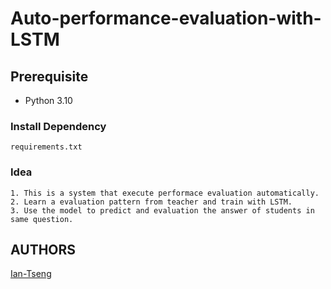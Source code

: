# Auto-performance-evaluation-with-LSTM


## Prerequisite
- Python 3.10

### Install Dependency
```
requirements.txt
```


### Idea 
```
1. This is a system that execute performace evaluation automatically.
2. Learn a evaluation pattern from teacher and train with LSTM.
3. Use the model to predict and evaluation the answer of students in same question.

```


## AUTHORS
[Ian-Tseng](https://github.com/Ian-Tseng/)
